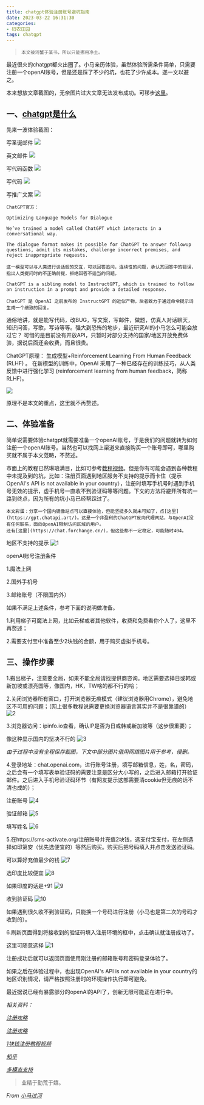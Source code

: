```yaml
---
title: chatgpt体验注册账号避坑指南
date: 2023-03-22 16:31:30
categories:
- 码农庄园
tags: chatgpt
---
```


> `本文被河蟹于某书，所以只能挪用净土。`

最近很火的chatgpt都火出圈了。小马亲历体验，虽然体验所需条件简单，只需要注册一个openAI账号，但是还是踩了不少的坑，也花了少许成本。遂一文以避之。

本来想放文章截图的，无奈图片过大文章无法发布成功。可移步[这里](https://github.com/lh16/lh16.github.io/issues/5)。

## **一、[chatgpt是什么](https://www.bilibili.com/video/BV1JR4y1C7Vt/?is_story_h5=false&p=1&share_from=ugc&share_medium=iphone&share_plat=ios&share_session_id=CF3D6B83-0241-4E84-A2D3-FC24BAC100D4&share_source=WEIXIN&share_tag=s_i&timestamp=1670552032&unique_k=W4YSsvf&vd_source=213a73edfb5d4ab7422f4d5392dca364)**

先来一波体验截图：

写圣诞邮件
![](https://user-images.githubusercontent.com/22761849/227123215-7ac8b4af-7852-4585-994a-32aa98e7fd43.png)

英文邮件
![](https://user-images.githubusercontent.com/22761849/227123221-13ab0436-b49a-4d29-9c07-e87103e30344.png)

写代码函数
![](https://user-images.githubusercontent.com/22761849/227123226-c2df562d-7361-4328-b3ea-398818fcf1e9.png)

写代码
![](https://user-images.githubusercontent.com/22761849/227123228-d6d8f344-d597-4b7f-8c21-797cc5a9efb5.png)

写推广文案
![](https://user-images.githubusercontent.com/22761849/227123230-f837a472-6717-491c-b136-825c8aa4cc17.png)

```
ChatGPT官方：

Optimizing Language Models for Dialogue

We’ve trained a model called ChatGPT which interacts in a conversational way.

The dialogue format makes it possible for ChatGPT to answer followup questions, admit its mistakes, challenge incorrect premises, and reject inappropriate requests.

这一模型可以与人类进行谈话般的交互，可以回答追问，连续性的问题，承认其回答中的错误，指出人类提问时的不正确前提，拒绝回答不适当的问题。

ChatGPT is a sibling model to InstructGPT, which is trained to follow an instruction in a prompt and provide a detailed response.

ChatGPT 是 OpenAI 之前发布的 InstructGPT 的近似产物，后者致力于通过命令提示词生成一个细致的回复。
```

通俗地讲，就是能写代码，改BUG，写文案，写邮件，做题，仿真人对话聊天，知识问答，写歌，写诗等等。强大到恐怖的地步，最近研究AI的小马怎么可能会放过它？
可惜的是目前没有开放API，只暂时对部分支持的国家/地区开放免费体验，据说后面还会收费，而且很贵。

ChatGPT原理： 生成模型+Reinforcement Learning From Human Feedback (RLHF) 。
在新模型的训练中，OpenAI 采用了一种已经存在的训练技巧，从人类反馈中进行强化学习 (reinforcement learning from human feedback，简称 RLHF)。

![](https://user-images.githubusercontent.com/22761849/227123233-35a7f9c5-9ca7-4b16-a518-25e711ee4b61.png)

原理不是本文的重点，这里就不再赘述。

## **二、体验准备**

简单说需要体验chatgpt就需要准备一个openAI账号，于是我们的问题就转为如何注册一个openAI账号。当然也可以找网上渠道来直接购买一个账号即可，哪里购买就不属于本文范畴，不赘述。

市面上的教程已然琳琅满目，比如可参考[教程视频](https://www.bilibili.com/video/BV1GW4y1g7sV/?spm_id_from=333.337.search-card.all.click&vd_source=213a73edfb5d4ab7422f4d5392dca364)。但是你有可能会遇到各种教程中未提及到的坑，比如：注册页面遇到地区服务不支持的提示而卡住（提示OpenAI's API is not available in your country），注册时填写手机号时遇到手机号无效的提示，虚手机号一直收不到验证码等等问题。下文的方法将避开所有坑一路到终点，因为所有的坑小马已经帮踩过了。

```
本文彩蛋：分享一个国内镜像站点可以直接体验，但能坚挺多久就未可知了，点[这里](https://gpt.chatapi.art/)。这是一个非盈利的ChatGPT反向代理网站，与OpenAI没有任何联系，面向OpenAI限制访问区域的用户。
还有[这里](https://chat.forchange.cn/)，但这些都不一定稳定，可能随时404。
```

地区不支持的提示
![1](https://user-images.githubusercontent.com/22761849/227126610-06fc188e-320d-40bc-8da6-5407114a8e3b.jpg)

openAI账号注册条件

1.魔法上网

2.国外手机号

3.邮箱账号（不限国内外）

如果不满足上述条件，参考下面的说明做准备。

1.利用梯子可魔法上网，比如云梯或者其他软件，收费和免费看你个人了，这里不再赘述；

2.需要支付宝中准备至少2块钱的金额，用于购买虚拟手机号。


## **三、操作步骤**

1.搬出梯子，注意要全局，如果不能全局请找提供商咨询。地区需要选择日或韩或新加坡或漂亮国等，像国内，HK，TW啥的都不行的哈；

2.关闭浏览器所有窗口，打开浏览器无痕模式（建议浏览器用Chrome），避免地区不可用的问题；（网上很多教程说需要更换浏览器语言其实并不是很靠谱的）
![2](https://user-images.githubusercontent.com/22761849/227126615-fb21c4fe-47a6-41b9-ae9a-e48a4396bec0.png)

3.浏览器访问：ipinfo.io查看，确认IP是否为日或韩或新加坡等（这步很重要）；

像这种显示国内的坚决不行的
![3](https://user-images.githubusercontent.com/22761849/227126617-1eb087b9-5469-45f5-ab1e-637ec90674bc.png)

*由于过程中没有全程保存截图，下文中部分图片借用网络图片用于参考，侵删。*

4.登录地址：chat.openai.com，进行账号注册，填写邮箱信息，姓，名，密码，之后会有一个填写表单验证码的需要注意是区分大小写的，之后进入邮箱打开验证邮件。之后进入手机号验证码环节（有网友提示这部需要清cookie但无痕的话不清也成的）；

注册账号
![4](https://user-images.githubusercontent.com/22761849/227126620-da9f56e5-2f21-4e90-b089-e8491ed69b5b.jpg)

验证邮箱
![5](https://user-images.githubusercontent.com/22761849/227126624-cb0fa9c8-6b44-4c9d-8434-63722769ae16.jpg)

填写姓名
![6](https://user-images.githubusercontent.com/22761849/227126627-6a7f074d-9bd9-4b24-9c8a-c804861e0e6a.png)

5.在https://sms-activate.org/注册账号并充值2块钱，选支付宝支付，在左侧选择如印第安（优先选便宜的）等然后购买。购买后把号码填入并点击发送验证码。

可以算好充值最少的钱
![7](https://user-images.githubusercontent.com/22761849/227126633-c764160b-7e66-447d-ba46-ca9d20b054f6.png)

选印度比较便宜
![8](https://user-images.githubusercontent.com/22761849/227126636-b43b5fdd-4a87-4413-aac2-2b2ac783f732.png)

如果印度的话是+91
![9](https://user-images.githubusercontent.com/22761849/227126641-c11e802f-acb3-476a-8e72-27072bbe7680.png)

收到验证码
![10](https://user-images.githubusercontent.com/22761849/227126647-88bef324-277c-4c41-9630-a0c6ad55fa6d.png)

如果遇到很久收不到验证码，只能换一个号码进行注册（小马也是第二次的号码才收到的）。

6.刷新页面得到将接收到的验证码填入注册环境的框中，点击确认就注册成功了。

这里可随意选择
![1](https://user-images.githubusercontent.com/22761849/227128870-f95bae28-c426-40d9-954a-2eb3fa5c6fec.png)

注册成功后就可以返回页面使用刚注册的邮箱账号和密码登录体验了。

如果之后在体验过程中，也出现OpenAI's API is not available in your country的地区识别情况，请严格按照注册时的环境操作执行即可避免。

最近据说已经有暴露部分的openAI的API了，创新无限可能正在进行中。


*相关资料：*

*[注册攻略](https://blog.csdn.net/duoshehuan6005/article/details/128184450?ops_request_misc=%257B%2522request%255Fid%2522%253A%2522167047811116782428690998%2522%252C%2522scm%2522%253A%252220140713.130102334..%2522%257D&request_id=167047811116782428690998&biz_id=0&utm_medium=distribute.pc_search_result.none-task-blog-2~all~top_positive~default-1-128184450-null-null.142%5Ev68%5Epc_rank_34_queryrelevant25,201%5Ev4%5Eadd_ask,213%5Ev2%5Et3_control1&utm_term=%20ChatGPT&spm=1018.2226.3001.4187)*

*[注册攻略](https://zblogs.top/how-to-register-openai-chatgpt-in-china/)*

*[1块钱注册教程视频](https://www.bilibili.com/video/BV1GW4y1g7sV/?spm_id_from=333.337.search-card.all.click&vd_source=213a73edfb5d4ab7422f4d5392dca364)*

*[知乎](https://www.zhihu.com/question/570062224?utm_id=0)*

*[多模态支持](https://mp.weixin.qq.com/s/kA7FBZsT6SIvwIkRwFS-xw)*




> 业精于勤荒于嬉。

*From [小马过河](https://lh16.github.io)*
